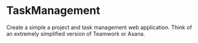 # TaskManagement
Create a simple a project and task management web application. Think of an extremely simplified version of Teamwork or Asana.
